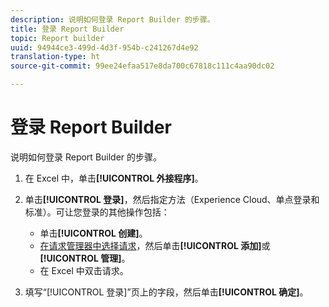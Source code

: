 ```yaml
---
description: 说明如何登录 Report Builder 的步骤。
title: 登录 Report Builder
topic: Report builder
uuid: 94944ce3-499d-4d3f-954b-c241267d4e92
translation-type: ht
source-git-commit: 99ee24efaa517e8da700c67818c111c4aa90dc02

---
```



# 登录 Report Builder

说明如何登录 Report Builder 的步骤。

1. 在 Excel 中，单击&#x200B;**[!UICONTROL 外接程序]**。
1. 单击&#x200B;**[!UICONTROL 登录]**，然后指定方法（Experience Cloud、单点登录和标准）。可让您登录的其他操作包括：

   * 单击&#x200B;**[!UICONTROL 创建]**。
   * [在请求管理器中选择请求](/help/analyze/report-builder/manage-requests/r-arb-manage-requests.md)，然后单击&#x200B;**[!UICONTROL 添加]**&#x200B;或&#x200B;**[!UICONTROL 管理]**。
   * 在 Excel 中双击请求。

1. 填写“[!UICONTROL 登录]”页上的字段，然后单击&#x200B;**[!UICONTROL 确定]**。

